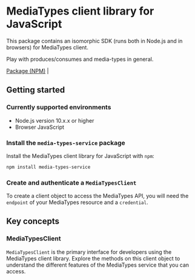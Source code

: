 # MediaTypes client library for JavaScript

This package contains an isomorphic SDK (runs both in Node.js and in browsers) for MediaTypes client.

Play with produces/consumes and media-types in general.

[Package (NPM)](https://www.npmjs.com/package/media-types-service) |

## Getting started

### Currently supported environments

- Node.js version 10.x.x or higher
- Browser JavaScript


### Install the `media-types-service` package

Install the MediaTypes client library for JavaScript with `npm`:

```bash
npm install media-types-service
```

### Create and authenticate a `MediaTypesClient`

To create a client object to access the MediaTypes API, you will need the `endpoint` of your MediaTypes resource and a `credential`.
## Key concepts

### MediaTypesClient

`MediaTypesClient` is the primary interface for developers using the MediaTypes client library. Explore the methods on this client object to understand the different features of the MediaTypes service that you can access.

